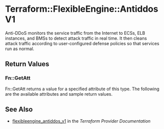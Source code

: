 # Terraform::FlexibleEngine::AntiddosV1

Anti-DDoS monitors the service traffic from the Internet to ECSs, ELB instances, and BMSs to detect attack traffic in real time. It then cleans attack traffic according to user-configured defense policies so that services run as normal.

## Return Values

### Fn::GetAtt

Fn::GetAtt returns a value for a specified attribute of this type. The following are the available attributes and sample return values.

## See Also

* [flexibleengine_antiddos_v1](https://www.terraform.io/docs/providers/flexibleengine/r/antiddos_v1.html) in the _Terraform Provider Documentation_